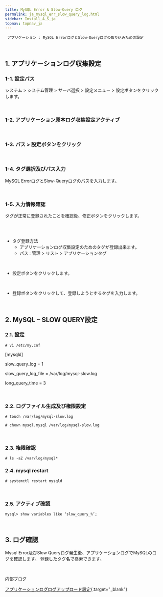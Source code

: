 ```yaml
---
title: MySQL Error & Slow-Query ログ
permalink: ja_mysql_err_slow_query_log.html
sidebar: Install_A_S_ja
topnav: topnav_ja
---
```



     アプリケーション : MySQL ErrorログとSlow-Queryログの取り込みための設定

<br />

## 1. アプリケーションログ収集設定

### 1-1. 設定パス

システム  > システム管理 > サーバ選択 > 設定メニュー > 設定ボタンをクリックします。

<!-- [![image](/docs/images/Ins_G/mysql_slow/1.png){: width="800" }](/docs/images/Ins_G/mysql_slow/1.png){:target="_blank"} -->

<br />

### 1-2. アプリケーション原本ログ収集設定アクティブ

<!-- [![image](/docs/images/Ins_G/mysql_slow/2.png){: width="800" }](/docs/images/Ins_G/mysql_slow/2.png){:target="_blank"} -->

<br />

### 1-3. パス > 設定ボタンをクリック

<!-- [![image](/docs/images/Ins_G/mysql_slow/3.png){: width="800" }](/docs/images/Ins_G/mysql_slow/3.png){:target="_blank"} -->

<br />

### 1-4. タグ選択及びパス入力
MySQL ErrorログとSlow-Queryログのパスを入力します。

<!-- [![image](/docs/images/Ins_G/mysql_slow/4.png)](/docs/images/Ins_G/mysql_slow/4.png){:target="_blank"} -->

<br />

### 1-5. 入力情報確認

タグが正常に登録されたことを確認後、修正ボタンをクリックします。

<!-- [![image](/docs/images/Ins_G/mysql_slow/5.png)](/docs/images/Ins_G/mysql_slow/5.png){:target="_blank"} -->

<br />

<!-- [![image](/docs/images/Ins_G/mysql_slow/6.png){: width="800" }](/docs/images/Ins_G/mysql_slow/6.png){:target="_blank"} -->

<br />

- タグ登録方法
   - アプリケーションログ収集設定のためのタグが登録出来ます。
   - パス : 管理 > リスト > アプリケーションタグ 

<br />

- 設定ボタンをクリックします。

<!-- [![image](/docs/images/Ins_G/mysql_slow/7.png){: width="800" }](/docs/images/Ins_G/mysql_slow/7.png){:target="_blank"} -->

<br />

- 登録ボタンをクリックして、登録しようとするタグを入力します。

<!-- [![image](/docs/images/Ins_G/mysql_slow/8.png){: width="800" }](/docs/images/Ins_G/mysql_slow/8.png){:target="_blank"} -->

<br />

## 2. MySQL – SLOW QUERY設定

### 2.1. 設定

`# vi /etc/my.cnf`

[mysqld]

slow_query_log = 1

slow_query_log_file = /var/log/mysql-slow.log

long_query_time = 3

<br />

### 2.2. ログファイル生成及び権限設定

`# touch /var/log/mysql-slow.log`

`# chown mysql.mysql /var/log/mysql-slow.log`

<br />

### 2.3. 権限確認

`# ls -aZ /var/log/mysql*`

<!-- [![image](/docs/images/Ins_G/mysql_slow/9.png)](/docs/images/Ins_G/mysql_slow/9.png){:target="_blank"} -->

### 2.4. mysql restart

`# systemctl restart mysqld`

<br />

### 2.5. アクティブ確認
`mysql> show variables like ‘slow_query_%’;`

<!-- [![image](/docs/images/Ins_G/mysql_slow/10.png)](/docs/images/Ins_G/mysql_slow/10.png){:target="_blank"} -->

<br />

## 3. ログ確認

Mysql Error及びSlow Queryログ発生後、アプリケーションログでMySQLのログを確認します。
登録したタグ名で検索できます。

<br />

内部ブログ

[アプリケーションログログアップロード設定](https://qubitsec.github.io/ja_set_app_log_up.html){:target="_blank"}